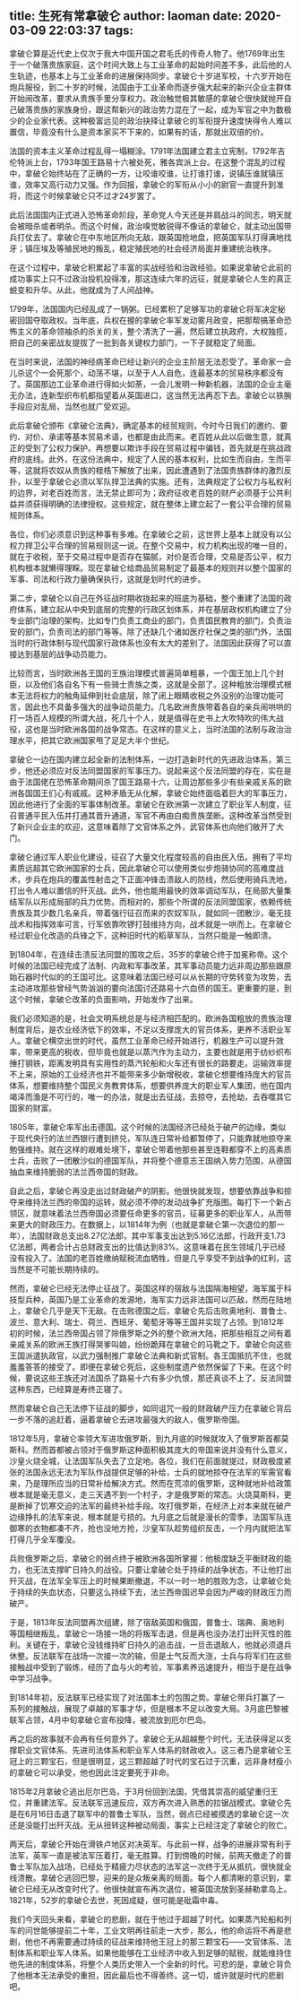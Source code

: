 title: 生死有常拿破仑
author: laoman
date: 2020-03-09 22:03:37
tags:
---
拿破仑算是近代史上仅次于我大中国开国之君毛氏的传奇人物了。他1769年出生于一个破落贵族家庭，这个时间大致上与工业革命的起始时间差不多，此后他的人生轨迹，也基本上与工业革命的进展保持同步。拿破仑十岁进军校，十六岁开始在炮兵服役，到二十岁的时候，法国由于工业革命而逐步强大起来的新兴企业主群体开始闹改革，要求从贵族手里分享权力。政治触觉极其敏感的拿破仑很快就抛开自己破落贵族的家族身份，跟这帮新兴的政治势力混在了一起，成为军官之中为数极少的企业家代表。这种极富远见的政治抉择让拿破仑的军衔提升速度快得令人难以置信，毕竟没有什么是资本家买不下来的，如果有的话，那就出双倍的价。

法国的资本主义革命过程乱得一塌糊涂。1791年法国建立君主立宪制，1792年吉伦特派上台，1793年国王路易十六被处死，雅各宾派上台。在这整个混乱的过程中，拿破仑始终站在了正确的一方，让咬谁咬谁，让打谁打谁，说镇压谁就镇压谁，效率又高行动力又强。作为回报，拿破仑的军衔从小小的尉官一直提升到准将，而这个时候拿破仑只不过才24岁罢了。


此后法国国内正式进入恐怖革命阶段，革命党人今天还是并肩战斗的同志，明天就会被暗杀或者明杀。而这个时候，政治嗅觉敏锐得不像话的拿破仑，就主动出国带兵打仗去了。拿破仑在中东地区所向无敌，跟英国抢地盘，把英国军队打得满地找牙；镇压埃及等殖民地的叛乱，稳定殖民地的社会经济局面并重建统治秩序。



在这个过程中，拿破仑积累起了丰富的实战经验和治政经验。如果说拿破仑此前的成功事实上只不过政治投机投得准，那这连续六年的远征，就是拿破仑人生的真正蜕变和升华。从此，他就成为了人间战神。

1799年，法国国内已经乱成了一锅粥。已经累积了足够军功的拿破仑将军决定秘密回国夺取政权。当年底，兵权在握的拿破仑率军发动雾月政变，把那帮搞革命恐怖主义的革命领袖杀的杀关的关，整个清洗了一遍，然后建立执政府，大权独揽，把自己的亲密战友提拔了一批到各关键权力部门，一下子就稳定了局面。

在当时来说，法国的神经病革命已经让新兴的企业主阶层无法忍受了。革命家一会儿杀这个一会死那个，动荡不堪，以至于人人自危，连最基本的贸易秩序都没有了。英国那边工业革命进行得如火如荼，一会儿发明一种新机器，法国的企业主毫无办法，连新型织布机都指望着从英国进口，这当然无法再忍下去。拿破仑以铁腕手段应对乱局，当然也就广受欢迎。

此后拿破仑颁布《拿破仑法典》，确定基本的经贸规则，今时今日我们的邀约、要约、对价、承诺等基本贸易术语，也都是由此而来。老百姓从此以后做生意，就真正的受到了公权力保护。再想要以欺诈手段在贸易过程中骗钱，首先就是在挑战政府的底线。此外，在这份法典中，规定了人民的基本权利，比如生而自由，生而平等，这就将农奴从贵族的桎梏下解放了出来，因此遭遇到了法国贵族群体的激烈反扑，以至于拿破仑必须以军队捍卫法典的实施。还有，法典规定了公权力与私权利的边界，对老百姓而言，法无禁止即可为；政府征收老百姓的财产必须基于公共利益并须获得明确的法律授权。这些规定，就在整体上建立起了一套公平合理的贸易规则体系。

各位，你们必须意识到这种事有多难。在拿破仑之前，这世界上基本上就没有以公权力捍卫公平合理的贸易规则这一说。在整个交易中，权力机构出现的唯一目的，就在于收税，至于交易过程中是否存在猫腻，对价是否合理，交易是否公平，权力机构根本就懒得理睬。现在拿破仑给商品贸易制定了最基本的规则并以整个国家的军事、司法和行政力量确保执行，这就是划时代的进步。

第二步，拿破仑以自己在外征战时期收拢起来的班底为基础，整个重建了法国的政府体系，建立起从中央到底层的完整的行政区划体系，并在基层政权机构建立了分专业部门治理的架构，比如专门负责工商业的部门，负责国民教育的部门，负责治安的部门，负责司法的部门等等。除了还缺几个诸如医疗社保之类的部门外，法国当时的行政体制与现代国家行政体系也没有太大的差别了。法国因此获得了可以直接达到基层的战争动员能力。

比较而言，当时欧洲各王国的王族治理模式普遍简单粗暴，一个国王加上几个封臣，以及他们各自名下有一些骑士贵族之类，这就是全部了。这种粗放治理模式根本无法将权力的触角延伸到社会底层，除了闭上眼睛收税之外没别的治理功能可言，因此也不具备多强大的战争动员能力。几名欧洲贵族带着各自的亲兵闹哄哄的打一场百人规模的所谓大战，死几十个人，就是值得在史书上大吹特吹的伟大战役，这也是当时欧洲各国的战争常态。在这样的意义上，当时法国的法制与政治治理水平，把其它欧洲国家甩了足足大半个世纪。

拿破仑一边在国内建立起全新的法制体系，一边打造新时代的先进政治体系，第三步，他还必须应对反法同盟国家的军事压力。说起来这个反法同盟的存在，实在是由于法国佬在恐怖革命期间杀了国王路易十六，让周边那些多少有些亲戚关系的欧洲各国国王们心有戚戚。这种矛盾无从化解，拿破仑始终面临着巨大的军事压力，因此他进行了全面的军事体制改革。拿破仑在欧洲第一次建立了职业军人制度，征召普通平民入伍并打通其晋升通道，军官不再由白痴贵族垄断。这种改革当然受到了新兴企业主的欢迎，这意味着除了文官体系之外，武官体系也向他们敞开了大门。

拿破仑通过军人职业化建设，征召了大量文化程度较高的自由民入伍。拥有了平均素质远超其它欧洲国家的士兵，因此拿破仑可以使用类似步炮骑协同的高难度战术，步兵在炮兵的覆盖性射击之下正面冲锋击溃敌人的防线，然后使用骑兵洗地，打出令人难以置信的歼灭战。此外，他也能用最快的效率调动军队，在局部大量集结军队以形成局部的兵力优势。而相对的，那些个所谓的反法同盟国家，依赖传统贵族及其少数几名亲兵，带着强行征召而来的农奴军队，就如同一团散沙，毫无技战术和指挥效率可言，行军依靠吹锣打鼓维持方向，战术就是一哄而上。在拿破仑经过职业化改造的兵锋之下，这种旧时代的稻草军队，当然只能是一触即溃。



到1804年，在连续击溃反法同盟的围攻之后，35岁的拿破仑终于加冕称帝。这个时候的法国已经完成了法制、内政和军事改革，其军事动员能力远非周边那些跟原始石器时代似的的王国可比。这意味着法国已经可以从长期的守势转变为攻势，去主动进攻那些曾经气势汹汹的要向法国讨还路易十六血债的国王。更重要的是，到这个时候，拿破仑改革的负面影响，开始发作了出来。

我们必须知道的是，社会文明系统总是与经济相匹配的。欧洲各国粗放的贵族治理制度背后，是农业经济低下的效率，不足以支撑庞大的官员体系，更养不活职业军人。拿破仑横空出世的时代，虽然工业革命已经开始进行，机器生产可以提升效率，带来更高的税收，但毕竟也就是以蒸汽作为主动力，主要也就是用于纺纱织布捶打钢铁，距离发明具有实用性的蒸汽轮船和火车还有很长的路要走。运输效率提不上来，原始的工业经济也并不能带来多少新增税收，拿破仑想要维持庞大的官员体系，想要维持整个国民义务教育体系，想要供养庞大的职业军人集团，他在国内竭泽而渔是不可行的，唯一的办法，就是出去征战，去掠夺，去抢劫，去吞噬其它国家的财富。

1805年，拿破仑率军出击德国。这个时候的法国经济已经处于破产的边缘，类似于现代央行的法兰西银行遭到挤兑，军队连日常补给都暂停了，只能靠就地掠夺来勉强维持。就在这样的艰难处境下，拿破仑带着他那些甚至连鞋都穿不上的高素质士兵，击败了一团散沙似的德国军队，并将整个德意志王国纳入势力范围，从德国抽血来维持脆弱的法兰西帝国的财政。

自此之后，拿破仑再没走出过财政破产的阴影。他很快就发现，想要依靠战争和掠夺来维持法兰西的帝国的运转，就必须不停的发动战争扩充版图。每打下一个新占领区，就意味着法兰西帝国必须要任命更多的官员，征募更多的职业军人，从而带来更大的财政压力。在数据上，以1814年为例（也就是拿破仑第一次退位的那一年），法国财政总支出8.27亿法郎，其中军事支出达到5.16亿法郎，行政开支1.73亿法郎，两者合计占总财政支出的比值达到83%。这意味着在民生领域几乎已经没有投入了。法国的老百姓缴纳赋税流血牺牲，但是几乎享受不到战争的红利，这当然是不可能长期持续的。

然而，拿破仑已经无法停止征战了。英国这样的宿敌与法国隔海相望，海军属于科技型兵种，英国乃是工业革命的发源地，海军实力远非法国可以匹敌，然而在陆地上，拿破仑几乎是天下无敌。在击败德国之后，拿破仑先后击败奥地利、普鲁士、波兰、意大利、瑞士、荷兰、西班牙、葡萄牙等等王国并实现了占领。到1812年初的时候，法兰西帝国占领了除俄罗斯之外的整个欧洲大陆，把那些相互之间有着亲戚关系的欧洲王族打得哭爹叫娘，纷纷跪拜在拿破仑的马靴之下。拿破仑向这些王国派遣执政官，以武力强制推广拿破仑法典和新式官制。各王国抵抗不住，也就羞羞答答的接受了。即便在拿破仑死后，这些制度遗产依然保留了下来。在这个时候，要说这些王族还对法国杀了路易十六有多少仇恨，那还真谈不上了。反法同盟这种东西，已经算是寿终正寝了。

然而拿破仑自己无法停下征战的脚步，如同诅咒一般的财政破产压力在拿破仑背后一步不落的追赶着，逼着拿破仑去进攻最强大的敌人，俄罗斯帝国。

1812年5月，拿破仑率领大军进攻俄罗斯，到九月底的时候就攻入了俄罗斯首都莫斯科。然而首都被占领对于俄罗斯这种面积极其庞大的帝国来说并没有什么意义，沙皇火烧全城，让法国军队失去了立足地。各位，我们在前面就提过，财政极度紧张的法国永远无法为军队作战提供足够的补给，士兵的就地掠夺在法军的军需官看来，乃是理所应当的日常补给解决方式。然而在荒凉的俄罗斯，这种就地补给政策根本就是毫无意义，走三天遇不到一个村子，才是俄罗斯的常态。火烧莫斯科，更是断掉了饥寒交迫的法军的最终补给手段。攻打俄罗斯，在经济上对本来就在破产边缘挣扎的法军来说，根本就是亏损的。九月底之后就是漫长的雪季，法国军队连御寒的衣物都凑不齐，抢也没地方抢，沙皇军队趁势组织反击，一个月内就把法军打得几乎全军覆没。

兵败俄罗斯之后，拿破仑的弱点终于被欧洲各国所掌握：他极度缺乏平衡财政的能力，也无法支撑旷日持久的战役。只要让拿破仑处于持续的战争状态，不让他打出歼灭战，在法军全军压上的时候果断撤退，不以一时一地的胜败为念，让拿破仑处于持续的失血状态，只要这么持续下去，法兰西帝国迟早会因为严峻的财政压力而破产。

于是，1813年反法同盟再次组建，除了宿敌英国和俄国，普鲁士、瑞典、奥地利等国相继叛乱，拿破仑一场接一场的将叛军击退，但是再也没办法打出歼灭性的胜利。关键在于，拿破仑没钱维持旷日持久的追击战，一旦击退敌人，他就必须退兵休整。反法联军在战场一次接一次的输，但是士气反而大涨，士兵与将军们在这些接触战中受到了锻炼，经历了血与火的考验，军事素养迅速提升，相当于是在战争中学习战争。

到1814年初，反法联军已经实现了对法国本土的包围之势。拿破仑带兵打赢了一系列的接触战，展现了卓越的军事才华，但是根本不足以改变大局。3月底巴黎被联军占领，4月中旬拿破仑宣布投降，被流放到厄尔巴岛。

再之后的故事就不会再有任何意外了。拿破仑无从超越整个时代，无法获得足以支撑职业文官体系、先进司法体系和职业军人体系的财政收入。这三者乃是拿破仑王冠上的三颗宝石，但是很明显，这三颗超越了时代的宝石过于沉重，远非身材瘦小的拿破仑可以承受，他也因此注定要死于非命。

1815年2月拿破仑逃出厄尔巴岛，于3月份回到法国，凭借其崇高的威望重归王位，并重建法军。反法联军迅速反应，双方再次进入熟悉的拉锯战模式。拿破仑先是在6月16日击退了联军中的普鲁士军队，当然，弱点已经被摸透的拿破仑这一次还是没能打出歼灭战。无从扭转这种被动局面，事实上已经注定了拿破仑的败亡。

两天后，拿破仑开始在滑铁卢地区对决英军。与此前一样，战争的进展非常有利于法军，英军一直是被法军压着打，毫无胜算。打到傍晚的时候，前两天撤走了的普鲁士军队加入战场，已经处于精疲力尽状态的法军这一次终于无从抵抗，很快就全线溃散。拿破仑逃回巴黎，迎来的是众叛亲离的局面。每个人都清晰的意识到，拿破仑已经无从改变时代了。他很快就宣布再次退位，被英国流放到圣赫勒拿岛上。1821年，52岁的拿破仑去世，死因成疑，很可能是砒霜中毒。

我们今天回头来看，拿破仑的悲剧，就在于他过于超越了时代。如果蒸汽轮船和列车的问世能够提前二十年，工业文明再往前走一大步，那么，他的命运将不再是悲剧，他也不再需要通过持续的征战来维持他王冠上的那三颗宝石——文官体系、法制体系和职业军人体系。如果他能够在工业经济中收入到足够的赋税，就能维持住他先进的制度体系，将整个人类历史带入一个全新的时代。可悲的是，拿破仑背负了他根本无法承受的重担，因此最后也不得善终。这一切，或许就是时代的悲剧吧。

